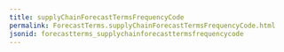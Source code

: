 ```yaml
---
title: supplyChainForecastTermsFrequencyCode
permalink: ForecastTerms.supplyChainForecastTermsFrequencyCode.html
jsonid: forecastterms_supplychainforecasttermsfrequencycode
---
```

